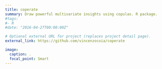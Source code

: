 ```yaml
---
title: coperate
summary: Draw powerful multivariate insights using copulas. R package. **Coming soon!**
#tags:
#- R
#date: "2016-04-27T00:00:00Z"

# Optional external URL for project (replaces project detail page).
external_link: https://github.com/vincenzocoia/coperate

image:
  caption: .
  focal_point: Smart
---
```

